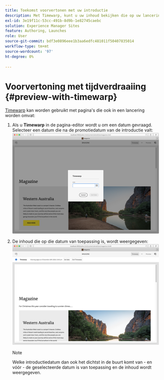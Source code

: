 ```yaml
---
title: Toekomst voorvertonen met uw introductie
description: Met Timewarp, kunt u uw inhoud bekijken die op uw lanceringen wordt gebaseerd.
exl-id: 3e19f11c-53cc-491b-8d9b-1e82745caebc
solution: Experience Manager Sites
feature: Authoring, Launches
role: User
source-git-commit: bdf3e0896eee1b3aa6edfc481011f50407835014
workflow-type: tm+mt
source-wordcount: '97'
ht-degree: 0%

---
```


# Voorvertoning met tijdverdraaiing {#preview-with-timewarp}

[Timewarp](/help/sites-cloud/authoring/sites-console/page-versions.md#timewarp) kan worden gebruikt met pagina&#39;s die ook in een lancering worden omvat:

1. Als u **Timewarp** in de pagina-editor wordt u om een datum gevraagd. Selecteer een datum die na de promotiedatum van de introductie valt:
   ![Navigeren door Starten vanuit de Pagina-editor](/help/sites-cloud/authoring/assets/launches-timewarp-01.png)

1. De inhoud die op die datum van toepassing is, wordt weergegeven:
   ![Navigeren door Starten vanuit de Pagina-editor](/help/sites-cloud/authoring/assets/launches-timewarp-02.png)

   >[!NOTE]
   >
   >Welke introductiedatum dan ook het dichtst in de buurt komt van - en vóór - de geselecteerde datum is van toepassing en de inhoud wordt weergegeven.
